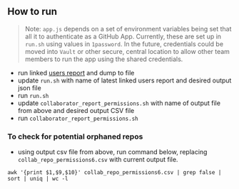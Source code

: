 ## How to run

> Note: `app.js` depends on a set of environment variables being set that all it to authenticate as a GitHub App. Currently, these are set up in `run.sh` using values in `1password`. In the future, credentials could be moved into `Vault` or other secure, central location to allow other team members to run the app using the shared credentials.

- run linked [users report](../../idir/get_linked_users.sh) and dump to file
- update `run.sh` with name of latest linked users report and desired output json file
- run `run.sh`
- update `collaborator_report_permissions.sh` with name of output file from above and desired output CSV file 
- run `collaborator_report_permissions.sh`

### To check for potential orphaned repos

- using output csv file from above, run command below, replacing `collab_repo_permissions6.csv` with current output file.

```shell
awk '{print $1,$9,$10}' collab_repo_permissions6.csv | grep false | sort | uniq | wc -l 
```
